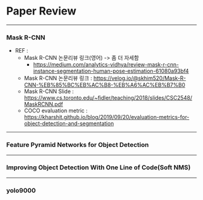 # Paper Review
---
### Mask R-CNN
* REF : 
	* Mask R-CNN 논문리뷰 링크(영어) -> 좀 더 자세함
		* https://medium.com/analytics-vidhya/review-mask-r-cnn-instance-segmentation-human-pose-estimation-61080a93bf4
	* Mask R-CNN 논문리뷰 링크 : https://velog.io/@skhim520/Mask-R-CNN-%EB%85%BC%EB%AC%B8-%EB%A6%AC%EB%B7%B0
	* Mask R-CNN Slide : https://www.cs.toronto.edu/~fidler/teaching/2018/slides/CSC2548/MaskRCNN.pdf
	* COCO evaluation metric : https://kharshit.github.io/blog/2019/09/20/evaluation-metrics-for-object-detection-and-segmentation
	



---
### Feature Pyramid Networks for Object Detection






---
### Improving Object Detection With One Line of Code(Soft NMS)






---
### yolo9000





